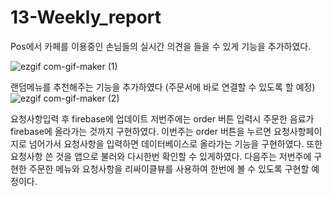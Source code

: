 # 13-Weekly_report

Pos에서 카페를 이용중인 손님들의 실시간 의견을 들을 수 있게 기능을 추가하였다.

![ezgif com-gif-maker (1)](https://user-images.githubusercontent.com/79883718/120160441-37c86c80-c231-11eb-95b6-58ea40b58e93.gif)


랜덤메뉴를 추천해주는 기능을 추가하였다 (주문서에 바로 연결할 수 있도록 할 예정)
![ezgif com-gif-maker (2)](https://user-images.githubusercontent.com/79992109/120160927-c4732a80-c231-11eb-8347-5d5b482d6de4.gif)

요청사항입력 후 firebase에 업데이트
 저번주에는 order 버튼 입력시 주문한 음료가 firebase에 올라가는 것까지 구현하였다.
 이번주는 order 버튼을 누르면 요청사항페이지로 넘어가서 요청사항을 입력하면 데이터베이스로 올라가는 기능을 구현하였다.
 또한 요청사항 쓴 것을 앱으로 불러와 다시한번 확인할 수 있게하였다. 다음주는 저번주에 구현한 주문한 메뉴와 요청사항을 리싸이클뷰를 사용하여  한번에 볼 수 있도록 구현할 예정이다.
